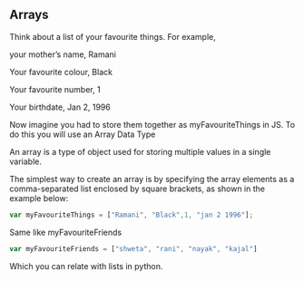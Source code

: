 ## Arrays

Think about a list of your favourite things. For example, 

your mother’s name, Ramani


Your favourite colour, Black


Your favourite number, 1


Your birthdate, Jan 2, 1996

Now imagine you had to store them together as myFavouriteThings in JS. To do this you will use an Array Data Type


An array is a type of object used for storing multiple values in a single variable.


The simplest way to create an array is by specifying the array elements as a comma-separated list enclosed by square brackets, as shown in the example below:

```js
var myFavouriteThings = ["Ramani", "Black",1, "jan 2 1996"];
```

Same like myFavouriteFriends

```js
var myFavouriteFriends = ["shweta", "rani", "nayak", "kajal"]

```

Which you can relate with lists in python. 